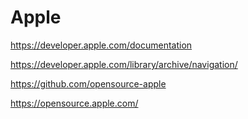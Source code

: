 # Apple

<https://developer.apple.com/documentation>

<https://developer.apple.com/library/archive/navigation/>

<https://github.com/opensource-apple>

<https://opensource.apple.com/>
